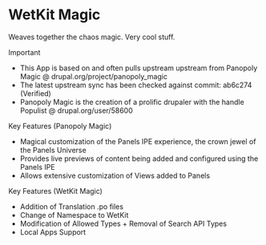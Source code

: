 WetKit Magic
==============
Weaves together the chaos magic. Very cool stuff.

Important
* This App is based on and often pulls upstream upstream from Panopoly Magic @ drupal.org/project/panopoly_magic
* The latest upstream sync has been checked against commit: ab6c274 (Verified)
* Panopoly Magic is the creation of a prolific drupaler with the handle Populist @ drupal.org/user/58600

Key Features (Panopoly Magic)
* Magical customization of the Panels IPE experience, the crown jewel of the Panels Universe
* Provides live previews of content being added and configured using the Panels IPE
* Allows extensive customization of Views added to Panels

Key Features (WetKit Magic)
* Addition of Translation .po files
* Change of Namespace to WetKit
* Modification of Allowed Types + Removal of Search API Types
* Local Apps Support
